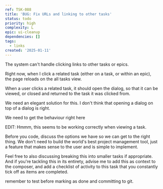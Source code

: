 ```yaml
---
ref: TSK-088
title: 'BUG: Fix URLs and linking to other tasks'
status: todo
priority: high
complexity: L
epic: ui-cleanup
dependencies: []
tags:
  - links
created: '2025-01-11'
---
```

The system can't handle clicking links to other tasks or epics.

Right now, when I click a related task (either on a task, or within an epic), the page reloads on the all tasks view.

When a user clicks a related task, it should open the dialog, so that it can be viewed, or closed and returned to the task it was clicked from.

We need an elegant solution for this. I don't think that opening a dialog on top of a dialog is right.

We need to get the behaviour right here

EDIT: Hmmm, this seems to be working correctly when viewing a task. 

Before you code, discuss the options we have so we can get to the right thing. We don't need to build the world's best project management tool, just a feature that makes sense to the user and is simple to implement.

Feel free to also discussing breaking this into smaller tasks if appropriate. And if you're tackling this in its entirety, advise me to add this as context to the composer, and add a checklist of activity to this task that you constantly tick off as items are completed.

remember to test before marking as done and committing to git.
